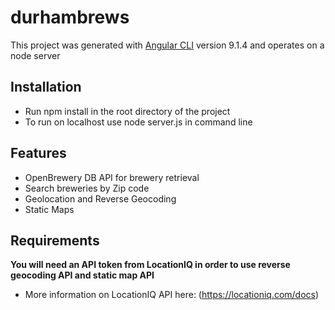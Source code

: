 # durhambrews

This project was generated with [Angular CLI](https://github.com/angular/angular-cli) version 9.1.4 and operates on a node server

## Installation
- Run npm install in the root directory of the project
- To run on localhost use node server.js in command line

## Features
- OpenBrewery DB API for brewery retrieval
- Search breweries by Zip code
- Geolocation and Reverse Geocoding
- Static Maps

## Requirements
**You will need an API token from LocationIQ in order to use reverse geocoding API and static map API**
- More information on LocationIQ API here: (https://locationiq.com/docs)
